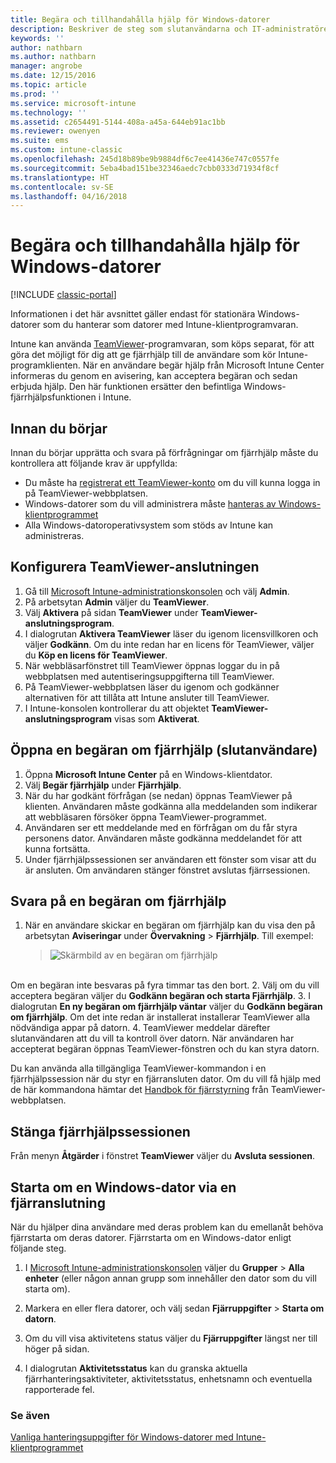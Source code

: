 ```yaml
---
title: Begära och tillhandahålla hjälp för Windows-datorer
description: Beskriver de steg som slutanvändarna och IT-administratören måste vidta för att fjärrhjälp ska tillhandahållas och för att stationära Windows-datorer som hanteras som datorer ska kunna fjärrstartas.
keywords: ''
author: nathbarn
ms.author: nathbarn
manager: angrobe
ms.date: 12/15/2016
ms.topic: article
ms.prod: ''
ms.service: microsoft-intune
ms.technology: ''
ms.assetid: c2654491-5144-408a-a45a-644eb91ac1bb
ms.reviewer: owenyen
ms.suite: ems
ms.custom: intune-classic
ms.openlocfilehash: 245d18b89be9b9884df6c7ee41436e747c0557fe
ms.sourcegitcommit: 5eba4bad151be32346aedc7cbb0333d71934f8cf
ms.translationtype: HT
ms.contentlocale: sv-SE
ms.lasthandoff: 04/16/2018
---
```

# <a name="request-and-provide-remote-assistance-for-windows-pcs"></a>Begära och tillhandahålla hjälp för Windows-datorer

[!INCLUDE [classic-portal](../includes/classic-portal.md)]

Informationen i det här avsnittet gäller endast för stationära Windows-datorer som du hanterar som datorer med Intune-klientprogramvaran.

Intune kan använda [TeamViewer](https://www.teamviewer.com)-programvaran, som köps separat, för att göra det möjligt för dig att ge fjärrhjälp till de användare som kör Intune-programklienten. När en användare begär hjälp från Microsoft Intune Center informeras du genom en avisering, kan acceptera begäran och sedan erbjuda hjälp. Den här funktionen ersätter den befintliga Windows-fjärrhjälpsfunktionen i Intune.


## <a name="before-you-start"></a>Innan du börjar

Innan du börjar upprätta och svara på förfrågningar om fjärrhjälp måste du kontrollera att följande krav är uppfyllda:

- Du måste ha [registrerat ett TeamViewer-konto](https://login.teamviewer.com/LogOn#register) om du vill kunna logga in på TeamViewer-webbplatsen.
- Windows-datorer som du vill administrera måste [hanteras av Windows-klientprogrammet](manage-windows-pcs-with-microsoft-intune.md)
- Alla Windows-datoroperativsystem som stöds av Intune kan administreras.

## <a name="configure-the-teamviewer-connector"></a>Konfigurera TeamViewer-anslutningen

1. Gå till [Microsoft Intune-administrationskonsolen](https://manage.microsoft.com) och välj **Admin**.
2. På arbetsytan **Admin** väljer du **TeamViewer**.
3. Välj **Aktivera** på sidan **TeamViewer** under **TeamViewer-anslutningsprogram**.
4. I dialogrutan **Aktivera TeamViewer** läser du igenom licensvillkoren och väljer **Godkänn**. Om du inte redan har en licens för TeamViewer, väljer du **Köp en licens för TeamViewer**.
5. När webbläsarfönstret till TeamViewer öppnas loggar du in på webbplatsen med autentiseringsuppgifterna till TeamViewer.
6. På TeamViewer-webbplatsen läser du igenom och godkänner alternativen för att tillåta att Intune ansluter till TeamViewer.
7. I Intune-konsolen kontrollerar du att objektet **TeamViewer-anslutningsprogram** visas som **Aktiverat**.


## <a name="open-a-remote-assistance-request-end-user"></a>Öppna en begäran om fjärrhjälp (slutanvändare)

1. Öppna **Microsoft Intune Center** på en Windows-klientdator.
2. Välj **Begär fjärrhjälp** under **Fjärrhjälp**.
3. När du har godkänt förfrågan (se nedan) öppnas TeamViewer på klienten. Användaren måste godkänna alla meddelanden som indikerar att webbläsaren försöker öppna TeamViewer-programmet.
4. Användaren ser ett meddelande med en förfrågan om du får styra personens dator. Användaren måste godkänna meddelandet för att kunna fortsätta.
5. Under fjärrhjälpssessionen ser användaren ett fönster som visar att du är ansluten. Om användaren stänger fönstret avslutas fjärrsessionen.

## <a name="respond-to-a-remote-assistance-request"></a>Svara på en begäran om fjärrhjälp

1. När en användare skickar en begäran om fjärrhjälp kan du visa den på arbetsytan **Aviseringar** under **Övervakning** > **Fjärrhjälp**. Till exempel:
   > ![Skärmbild av en begäran om fjärrhjälp](./media/team-viewer.png)

<br>Om en begäran inte besvaras på fyra timmar tas den bort.
2. Välj om du vill acceptera begäran väljer du **Godkänn begäran och starta Fjärrhjälp**.
3. I dialogrutan **En ny begäran om fjärrhjälp väntar** väljer du **Godkänn begäran om fjärrhjälp**. Om det inte redan är installerat installerar TeamViewer alla nödvändiga appar på datorn.
4. TeamViewer meddelar därefter slutanvändaren att du vill ta kontroll över datorn. När användaren har accepterat begäran öppnas TeamViewer-fönstren och du kan styra datorn.

Du kan använda alla tillgängliga TeamViewer-kommandon i en fjärrhjälpssession när du styr en fjärransluten dator. Om du vill få hjälp med de här kommandona hämtar det [Handbok för fjärrstyrning](http://www.teamviewer.com/en/support/documents/) från TeamViewer-webbplatsen.

## <a name="close-the-remote-assistance-session"></a>Stänga fjärrhjälpssessionen

Från menyn **Åtgärder** i fönstret **TeamViewer** väljer du **Avsluta sessionen**.

## <a name="remotely-restart-a-windows-pc"></a>Starta om en Windows-dator via en fjärranslutning
När du hjälper dina användare med deras problem kan du emellanåt behöva fjärrstarta om deras datorer. Fjärrstarta om en Windows-dator enligt följande steg.

1.  I [Microsoft Intune-administrationskonsolen](https://manage.microsoft.com/) väljer du **Grupper** &gt; **Alla enheter** (eller någon annan grupp som innehåller den dator som du vill starta om).

2.  Markera en eller flera datorer, och välj sedan **Fjärruppgifter** &gt; **Starta om datorn**.

3.  Om du vill visa aktivitetens status väljer du **Fjärruppgifter** längst ner till höger på sidan.

4.  I dialogrutan **Aktivitetsstatus** kan du granska aktuella fjärrhanteringsaktiviteter, aktivitetsstatus, enhetsnamn och eventuella rapporterade fel.

### <a name="see-also"></a>Se även

[Vanliga hanteringsuppgifter för Windows-datorer med Intune-klientprogrammet](common-windows-pc-management-tasks-with-the-microsoft-intune-computer-client.md)